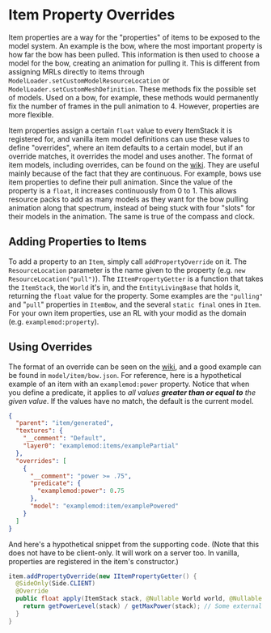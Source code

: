 Item Property Overrides
=======================

Item properties are a way for the "properties" of items to be exposed to the model system. An example is the bow, where the most important property is how far the bow has been pulled. This information is then used to choose a model for the bow, creating an animation for pulling it. This is different from assigning MRLs directly to items through `ModelLoader.setCustomModelResourceLocation` or `ModelLoader.setCustomMeshDefinition`. These methods fix the possible set of models. Used on a bow, for example, these methods would permanently fix the number of frames in the pull animation to 4. However, properties are more flexible.

Item properties assign a certain `float` value to every ItemStack it is registered for, and vanilla item model definitions can use these values to define "overrides", where an item defaults to a certain model, but if an override matches, it overrides the model and uses another. The format of item models, including overrides, can be found on the [wiki][]. They are useful mainly because of the fact that they are continuous. For example, bows use item properties to define their pull animation. Since the value of the property is a `float`, it increases continuously from 0 to 1. This allows resource packs to add as many models as they want for the bow pulling animation along that spectrum, instead of being stuck with four "slots" for their models in the animation. The same is true of the compass and clock.


Adding Properties to Items
--------------------------

To add a property to an `Item`, simply call `addPropertyOverride` on it. The `ResourceLocation` parameter is the name given to the property (e.g. `new ResourceLocation("pull")`). The `IItemPropertyGetter` is a function that takes the `ItemStack`, the `World` it's in, and the `EntityLivingBase` that holds it, returning the `float` value for the property. Some examples are the `"pulling"` and "`pull`" properties in `ItemBow`, and the several `static final` ones in `Item`. For your own item properties, use an RL with your modid as the domain (e.g. `examplemod:property`).


Using Overrides
---------------

The format of an override can be seen on the [wiki][], and a good example can be found in `model/item/bow.json`. For reference, here is a hypothetical example of an item with an `examplemod:power` property. Notice that when you define a predicate, it applies to *all values __greater than or equal to__ the given value*. If the values have no match, the default is the current model.

```json
{
  "parent": "item/generated",
  "textures": {
    "__comment": "Default",
    "layer0": "examplemod:items/examplePartial"
  },
  "overrides": [
    {
      "__comment": "power >= .75",
      "predicate": { 
        "examplemod:power": 0.75
      },
      "model": "examplemod:item/examplePowered"
    }
  ]
}
```

And here's a hypothetical snippet from the supporting code. (Note that this does not have to be client-only. It will work on a server too. In vanilla, properties are registered in the item's constructor.)

```java
item.addPropertyOverride(new IItemPropertyGetter() {
  @SideOnly(Side.CLIENT)
  @Override
  public float apply(ItemStack stack, @Nullable World world, @Nullable EntityLivingBase entity) {
    return getPowerLevel(stack) / getMaxPower(stack); // Some external methods
  }
}
```

[wiki]: http://minecraft.gamepedia.com/Model#Item_models

